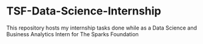 # TSF-Data-Science-Internship
This repository hosts my internship tasks done while as a Data Science and Business Analytics Intern for The Sparks Foundation

